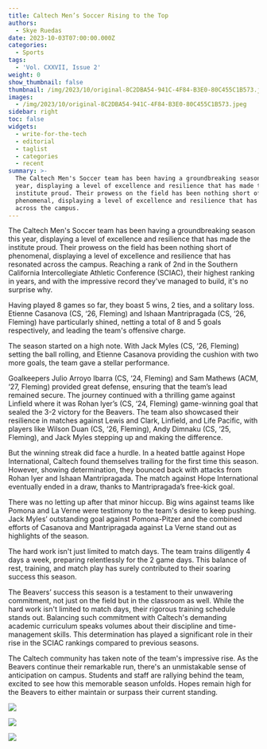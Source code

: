 ```yaml
---
title: Caltech Men’s Soccer Rising to the Top
authors:
  - Skye Ruedas
date: 2023-10-03T07:00:00.000Z
categories:
  - Sports
tags:
  - 'Vol. CXXVII, Issue 2'
weight: 0
show_thumbnail: false
thumbnail: /img/2023/10/original-8C2DBA54-941C-4F84-B3E0-80C455C1B573.jpeg
images:
  - /img/2023/10/original-8C2DBA54-941C-4F84-B3E0-80C455C1B573.jpeg
sidebar: right
toc: false
widgets:
  - write-for-the-tech
  - editorial
  - taglist
  - categories
  - recent
summary: >-
  The Caltech Men's Soccer team has been having a groundbreaking season this
  year, displaying a level of excellence and resilience that has made the
  institute proud. Their prowess on the field has been nothing short of
  phenomenal, displaying a level of excellence and resilience that has resonated
  across the campus.
---
```


The Caltech Men's Soccer team has been having a groundbreaking season this year, displaying a level of excellence and resilience that has made the institute proud. Their prowess on the field has been nothing short of phenomenal, displaying a level of excellence and resilience that has resonated across the campus. Reaching a rank of 2nd in the Southern California Intercollegiate Athletic Conference (SCIAC), their highest ranking in years, and with the impressive record they've managed to build, it's no surprise why.

Having played 8 games so far, they boast 5 wins, 2 ties, and a solitary loss. Etienne Casanova (CS, ‘26, Fleming) and Ishaan Mantripragada (CS, ‘26, Fleming) have particularly shined, netting a total of 8 and 5 goals respectively, and leading the team's offensive charge.

The season started on a high note. With Jack Myles (CS, ‘26, Fleming) setting the ball rolling, and Etienne Casanova providing the cushion with two more goals, the team gave a stellar performance.

Goalkeepers Julio Arroyo Ibarra (CS, ‘24, Fleming) and Sam Mathews (ACM, ‘27, Fleming) provided great defense, ensuring that the team’s lead remained secure. The journey continued with a thrilling game against Linfield where it was Rohan lyer’s (CS, ‘24, Fleming) game-winning goal that sealed the 3-2 victory for the Beavers. The team also showcased their resilience in matches against Lewis and Clark, Linfield, and Life Pacific, with players like Wilson Duan (CS, ‘26, Fleming), Andy Dimnaku (CS, ‘25, Fleming), and Jack Myles stepping up and making the difference.

But the winning streak did face a hurdle. In a heated battle against Hope International, Caltech found themselves trailing for the first time this season. However, showing determination, they bounced back with attacks from Rohan Iyer and Ishaan Mantripragada. The match against Hope International eventually ended in a draw, thanks to Mantripragada’s free-kick goal.

There was no letting up after that minor hiccup. Big wins against teams like Pomona and La Verne were testimony to the team's desire to keep pushing. Jack Myles’ outstanding goal against Pomona-Pitzer and the combined efforts of Casanova and Mantripragada against La Verne stand out as highlights of the season.

The hard work isn't just limited to match days. The team trains diligently 4 days a week, preparing relentlessly for the 2 game days. This balance of rest, training, and match play has surely contributed to their soaring success this season.

The Beavers’ success this season is a testament to their unwavering commitment, not just on the field but in the classroom as well. While the hard work isn't limited to match days, their rigorous training schedule stands out. Balancing such commitment with Caltech's demanding academic curriculum speaks volumes about their discipline and time-management skills. This determination has played a significant role in their rise in the SCIAC rankings compared to previous seasons.

The Caltech community has taken note of the team's impressive rise. As the Beavers continue their remarkable run, there's an unmistakable sense of anticipation on campus. Students and staff are rallying behind the team, excited to see how this memorable season unfolds. Hopes remain high for the Beavers to either maintain or surpass their current standing.

![](/img/2023/10/original-8C2DBA54-941C-4F84-B3E0-80C455C1B573.jpeg)

![](/img/2023/10/original-BD624B0E-D3C2-4D26-9D36-35DCEC6B3CF5.jpeg)

![](/img/2023/10/original-E6FD2E8F-497C-4383-A85E-69B102905D33.jpeg)
